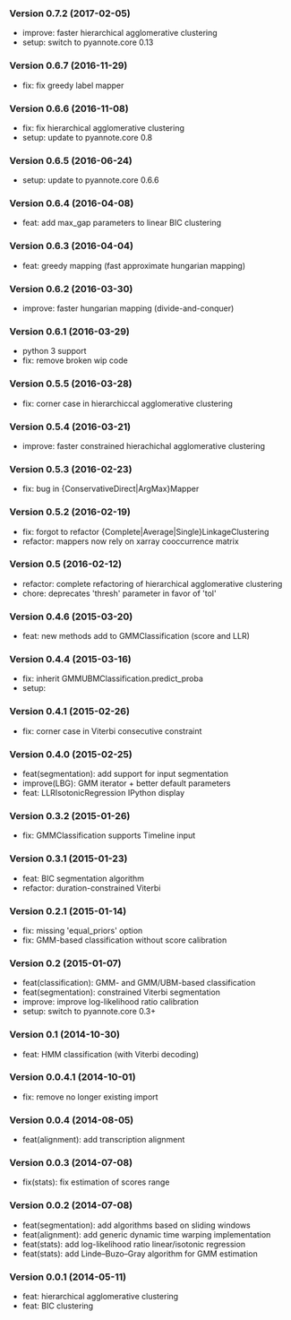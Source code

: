 ### Version 0.7.2 (2017-02-05)

  - improve: faster hierarchical agglomerative clustering
  - setup: switch to pyannote.core 0.13

### Version 0.6.7 (2016-11-29)

  - fix: fix greedy label mapper

### Version 0.6.6 (2016-11-08)

 - fix: fix hierarchical agglomerative clustering
 - setup: update to pyannote.core 0.8

### Version 0.6.5 (2016-06-24)

  - setup: update to pyannote.core 0.6.6

### Version 0.6.4 (2016-04-08)

  - feat: add max_gap parameters to linear BIC clustering

### Version 0.6.3 (2016-04-04)

  - feat: greedy mapping (fast approximate hungarian mapping)

### Version 0.6.2 (2016-03-30)

  - improve: faster hungarian mapping (divide-and-conquer)

### Version 0.6.1 (2016-03-29)

  - python 3 support
  - fix: remove broken wip code

### Version 0.5.5 (2016-03-28)

  - fix: corner case in hierarchiccal agglomerative clustering

### Version 0.5.4 (2016-03-21)

  - improve: faster constrained hierachichal agglomerative clustering

### Version 0.5.3 (2016-02-23)

  - fix: bug in {ConservativeDirect|ArgMax}Mapper

### Version 0.5.2 (2016-02-19)

  - fix: forgot to refactor {Complete|Average|Single}LinkageClustering
  - refactor: mappers now rely on xarray cooccurrence matrix

### Version 0.5 (2016-02-12)

  - refactor: complete refactoring of hierarchical agglomerative clustering
  - chore: deprecates 'thresh' parameter in favor of 'tol'

### Version 0.4.6 (2015-03-20)

  - feat: new methods add to GMMClassification (score and LLR)

### Version 0.4.4 (2015-03-16)

  - fix: inherit GMMUBMClassification.predict_proba
  - setup:

### Version 0.4.1 (2015-02-26)

  - fix: corner case in Viterbi consecutive constraint

### Version 0.4.0 (2015-02-25)

 - feat(segmentation): add support for input segmentation
 - improve(LBG): GMM iterator + better default parameters
 - feat: LLRIsotonicRegression IPython display

### Version 0.3.2 (2015-01-26)

  - fix: GMMClassification supports Timeline input

### Version 0.3.1 (2015-01-23)

  - feat: BIC segmentation algorithm
  - refactor: duration-constrained Viterbi

### Version 0.2.1 (2015-01-14)

  - fix: missing 'equal_priors' option
  - fix: GMM-based classification without score calibration

### Version 0.2 (2015-01-07)

  - feat(classification): GMM- and GMM/UBM-based classification
  - feat(segmentation): constrained Viterbi segmentation
  - improve: improve log-likelihood ratio calibration
  - setup: switch to pyannote.core 0.3+

### Version 0.1 (2014-10-30)

  - feat: HMM classification (with Viterbi decoding)

### Version 0.0.4.1 (2014-10-01)

  - fix: remove no longer existing import

### Version 0.0.4 (2014-08-05)

  - feat(alignment): add transcription alignment

### Version 0.0.3 (2014-07-08)

  - fix(stats): fix estimation of scores range

### Version 0.0.2 (2014-07-08)

  - feat(segmentation): add algorithms based on sliding windows
  - feat(alignment): add generic dynamic time warping implementation
  - feat(stats): add log-likelihood ratio linear/isotonic regression
  - feat(stats): add Linde–Buzo–Gray algorithm for GMM estimation

### Version 0.0.1 (2014-05-11)

  - feat: hierarchical agglomerative clustering
  - feat: BIC clustering
